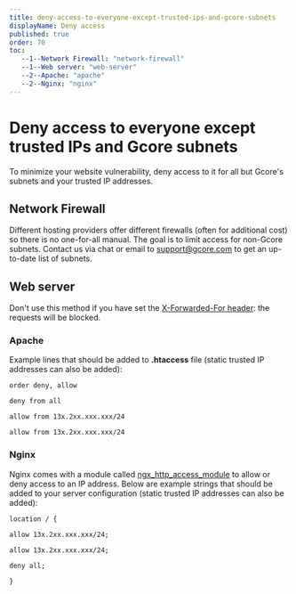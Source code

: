 ```yaml
---
title: deny-access-to-everyone-except-trusted-ips-and-gcore-subnets
displayName: Deny access
published: true
order: 70
toc:
   --1--Network Firewall: "network-firewall"
   --1--Web server: "web-server"
   --2--Apache: "apache"
   --2--Nginx: "nginx"
---
```

# Deny access to everyone except trusted IPs and Gcore subnets

To minimize your website vulnerability, deny access to it for all but Gcore's subnets and your trusted IP addresses.  
  
## Network Firewall

Different hosting providers offer different firewalls (often for additional cost) so there is no one-for-all manual. The goal is to limit access for non-Gcore subnets. Contact us via chat or email to [support@gcore.com](mailto:support@gcore.com) to get an up-to-date list of subnets.  
  
## Web server

Don't use this method if you have set the <a href="https://gcore.com/docs/web-security/get-an-actual-ip-addresses-of-visitors-from-the_x-forward-for-header" target="_blank">X-Forwarded-For header</a>: the requests will be blocked.

### Apache

Example lines that should be added to **.htaccess** file (static trusted IP addresses can also be added):

```
order deny, allow

deny from all

allow from 13x.2xx.xxx.xxx/24

allow from 13x.2xx.xxx.xxx/24
```

### Nginx

Nginx comes with a module called <a href="https://nginx.org/en/docs/http/ngx_http_access_module.html" target="_blank">ngx_http_access_module</a> to allow or deny access to an IP address. Below are example strings that should be added to your server configuration (static trusted IP addresses can also be added):

```
location / {

allow 13x.2xx.xxx.xxx/24;

allow 13x.2xx.xxx.xxx/24;

deny all;

}
```